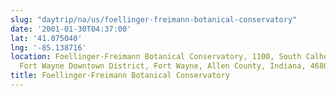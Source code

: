 ```yaml
---
slug: "daytrip/na/us/foellinger-freimann-botanical-conservatory"
date: '2001-01-30T04:37:00'
lat: '41.075040'
lng: '-85.138716'
location: Foellinger-Freimann Botanical Conservatory, 1100, South Calhoun Street,
  Fort Wayne Downtown District, Fort Wayne, Allen County, Indiana, 46807, United States
title: Foellinger-Freimann Botanical Conservatory
---
```



